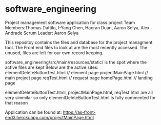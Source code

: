 # software_engineering
Project management software application for class project
Team Members:Thomas Dattilo, I-Yang Chen, Haoran Duan, Aaron Selya, Alex Andrade
Scrum Leader: Aaron Selya

This repositoy contains the files and database for the project managment tool.
The Front end files to look at are the most recently accessed. The unused, files
are left for our own record keeping.

software_engineering/src/main/resources/static/ is the spot where the active files are kept
Below are the active sites:
elementDeleteButtonTest.html // element page
projectMainPage.html // main project page
reqTest.html  // request page
homePage.html // landing page

elementDeleteButtonTest.html, projectMainPage.html, reqTest.html  are all very simmilar
so only elementDeleteButtonTest.html is fully commented for that reason

Application can be found at:
https://as-front-end3.herokuapp.com/projectMainPage.html


